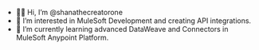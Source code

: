- 👋🏾 Hi, I’m @shanathecreatorone
- 👀 I’m interested in MuleSoft Development and creating API integrations.
- 🌱 I’m currently learning advanced DataWeave and Connectors in MuleSoft Anypoint Platform.

<!---
shanathecreatorone/shanathecreatorone is a ✨ special ✨ repository because its `README.md` (this file) appears on your GitHub profile.
You can click the Preview link to take a look at your changes.
--->
